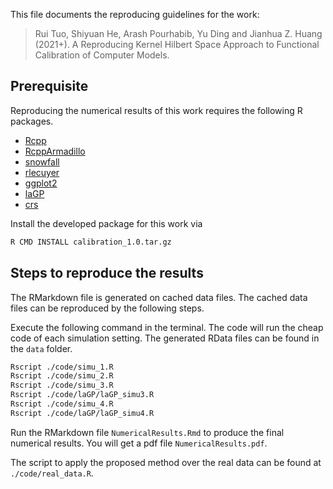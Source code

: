 
This file documents the reproducing guidelines for the work:

> Rui Tuo, Shiyuan He, Arash Pourhabib, Yu Ding and Jianhua Z. Huang (2021+). A Reproducing Kernel Hilbert Space Approach to Functional Calibration of Computer Models.

## Prerequisite


Reproducing the numerical results of this work requires the following R packages. 

- [Rcpp](https://cran.r-project.org/web/packages/Rcpp/index.html)
- [RcppArmadillo](https://cran.r-project.org/web/packages/RcppArmadillo/index.html)
- [snowfall](https://cran.r-project.org/web/packages/snowfall/index.html)
- [rlecuyer](https://cran.r-project.org/web/packages/rlecuyer/index.html)
- [ggplot2](https://cran.r-project.org/web/packages/ggplot2/index.html)
- [laGP](https://CRAN.R-project.org/package=laGP)
- [crs](https://CRAN.R-project.org/package=crs)

Install the developed package for this work via

```bash
R CMD INSTALL calibration_1.0.tar.gz
```


## Steps to reproduce the results


The RMarkdown file is generated on cached data files. The cached data files can be reproduced by the following steps.

Execute the following command in the terminal. The code will run the cheap code of each simulation setting. The generated RData files can be found in the `data` folder.

```bash
Rscript ./code/simu_1.R
Rscript ./code/simu_2.R
Rscript ./code/simu_3.R
Rscript ./code/laGP/laGP_simu3.R
Rscript ./code/simu_4.R
Rscript ./code/laGP/laGP_simu4.R
```

Run the RMarkdown file `NumericalResults.Rmd` to produce the final numerical results. You will get a pdf file `NumericalResults.pdf`.

The script to apply the proposed method over the real data can be found at `./code/real_data.R`.
